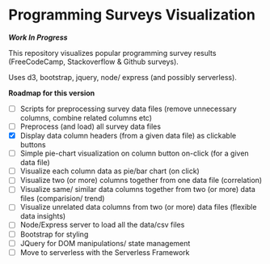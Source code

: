 # Programming Surveys Visualization

***Work In Progress***

This repository visualizes popular programming survey results (FreeCodeCamp, Stackoverflow & Github surveys).

Uses d3, bootstrap, jquery, node/ express (and possibly serverless).

__Roadmap for this version__
- [ ] Scripts for preprocessing survey data files (remove unnecessary columns, combine related columns etc)
- [ ] Preprocess (and load) all survey data files
- [x] Display data column headers (from a given data file) as clickable buttons
- [ ] Simple pie-chart visualization on column button on-click (for a given data file)
- [ ] Visualize each column data as pie/bar chart (on click)
- [ ] Visualize two (or more) columns together from one data file (correlation)
- [ ] Visualize same/ similar data columns together from two (or more) data files (comparision/ trend)
- [ ] Visualize unrelated data columns from two (or more) data files (flexible data insights)
- [ ] Node/Express server to load all the data/csv files
- [ ] Bootstrap for styling
- [ ] JQuery for DOM manipulations/ state management
- [ ] Move to serverless with the Serverless Framework
